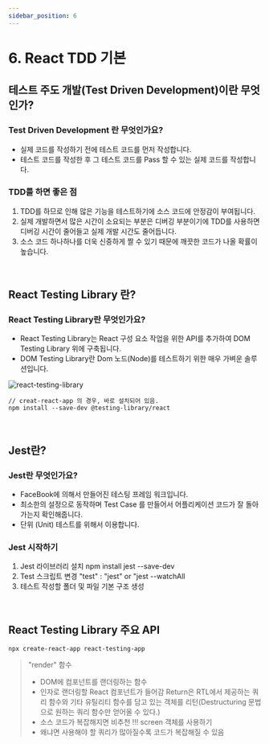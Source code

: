 ```yaml
---
sidebar_position: 6
---
```


# 6. React TDD 기본

## 테스트 주도 개발(Test Driven Development)이란 무엇인가?

### Test Driven Development 란 무엇인가요?

- 실제 코드를 작성하기 전에 테스트 코드를 먼저 작성합니다.
- 테스트 코드를 작성한 후 그 테스트 코드를 Pass 할 수 있는 실제 코드를 작성합니다.

### TDD를 하면 좋은 점

1. TDD를 하므로 인해 많은 기능을 테스트하기에 소스 코드에 안정감이 부여됩니다.
2. 실제 개발하면서 많은 시간이 소요되는 부분은 디버깅 부분이기에 TDD를 사용하면 디버깅 시간이 줄어들고 실제 개발 시간도 줄어듭니다.
3. 소스 코드 하나하나를 더욱 신중하게 짤 수 있기 때문에 깨끗한 코드가 나올 확률이 높습니다.

<br/>

## React Testing Library 란?

### React Testing Library란 무엇인가요?

- React Testing Library는 React 구성 요소 작업을 위한 API를 추가하여 DOM Testing Library 위에 구축됩니다.
- DOM Testing Library란 Dom 노드(Node)를 테스트하기 위한 매우 가벼운 솔루션입니다.

![react-testing-library](https://user-images.githubusercontent.com/42582516/220494847-789daced-7c3e-4402-8806-65f044e23e96.png)


```
// creat-react-app 의 경우, 바로 설치되어 있음.
npm install --save-dev @testing-library/react
```

<br/>

## Jest란?

### Jest란 무엇인가요?

- FaceBook에 의해서 만들어진 테스팅 프레임 워크입니다.
- 최소한의 설정으로 동작하며 Test Case 를 만들어서 어플리케이션 코드가 잘 돌아가는지 확인해줍니다.
- 단위 (Unit) 테스트를 위해서 이용합니다.

### Jest 시작하기

1. Jest 라이브러리 설치 npm install jest --save-dev
2. Test 스크립트 변경 "test" : "jest" or "jest --watchAll
3. 테스트 작성할 폴더 및 파일 기본 구조 생성

<br/>

## React Testing Library 주요 API

`npx create-react-app react-testing-app`

> "render" 함수
>
> - DOM에 컴포넌트를 랜더링하는 함수
> - 인자로 랜더링할 React 컴포넌트가 들어감
> Return은 RTL에서 제공하는 쿼리 함수와 기타 유틸리티 함수를 담고 있는 객체를 리턴(Destructuring 문법으로 원하는 쿼리 함수만 얻어올 수 있다.)
> - 소스 코드가 복잡해지면 비추천 !!! screen 객체를 사용하기
> - 왜냐면 사용해야 할 쿼리가 많아질수록 코드가 복잡해질 수 있음

